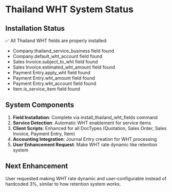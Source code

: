 # Thailand WHT System Status

## Installation Status
✅ All Thailand WHT fields are properly installed:
- Company.thailand_service_business field found
- Company.default_wht_account field found
- Sales Invoice.subject_to_wht field found
- Sales Invoice.estimated_wht_amount field found
- Payment Entry.apply_wht field found
- Payment Entry.wht_amount field found
- Payment Entry.wht_account field found
- Item.is_service_item field found

## System Components
1. **Field Installation**: Complete via install_thailand_wht_fields command
2. **Service Detection**: Automatic WHT enablement for service items
3. **Client Scripts**: Enhanced for all DocTypes (Quotation, Sales Order, Sales Invoice, Payment Entry, Item)
4. **Accounting Integration**: Journal Entry creation for WHT processing
5. **User Enhancement Request**: Make WHT rate dynamic like retention system

## Next Enhancement
User requested making WHT rate dynamic and user-configurable instead of hardcoded 3%, similar to how retention system works.
